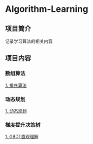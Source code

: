 # Algorithm-Learning

## 项目简介

记录学习算法的相关内容

## 项目内容

### 数组算法

[1. 排序算法](排序算法.md)

### 动态规划

[1. 动态规划](动态规划.md)

### 梯度提升决策树

[1. GBDT直观理解](GBDT直观理解.md)
